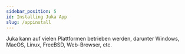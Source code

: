 ```yaml
---
sidebar_position: 5
id: Installing Juka App
slug: /appinstall
---
```


Juka kann auf vielen Plattformen betrieben werden, darunter Windows, MacOS, Linux, FreeBSD, Web-Browser, etc.